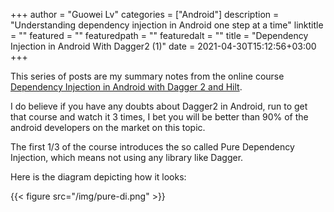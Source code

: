 +++
author = "Guowei Lv"
categories = ["Android"]
description = "Understanding dependency injection in Android one step at a time"
linktitle = ""
featured = ""
featuredpath = ""
featuredalt = ""
title = "Dependency Injection in Android With Dagger2 (1)"
date = 2021-04-30T15:12:56+03:00
+++

This series of posts are my summary notes from the online course [Dependency Injection in Android with Dagger 2 and Hilt](https://www.udemy.com/course/dependency-injection-in-android-with-dagger/).

I do believe if you have any doubts about Dagger2 in Android, run to get that course and watch it 3 times, I bet you will be better than 90% of the android developers on the market on this topic.

The first 1/3 of the course introduces the so called Pure Dependency Injection, which means not using any library like Dagger.

Here is the diagram depicting how it looks:

{{< figure src="/img/pure-di.png" >}}
